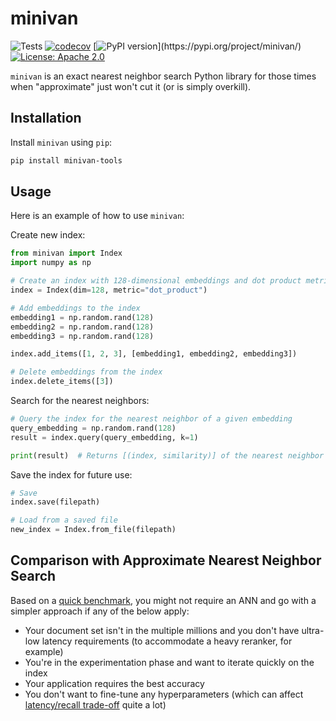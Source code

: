 # minivan

![Tests](https://github.com/aismlv/minivan/actions/workflows/test_and_lint.yml/badge.svg)
[![codecov](https://codecov.io/gh/aismlv/minivan/branch/main/graph/badge.svg?token=5J503UR8O7)](https://codecov.io/gh/aismlv/minivan)
[![PyPI version](https://badge.fury.io/py/minivan-tools.svg?)](https://pypi.org/project/minivan/)
[![License: Apache 2.0](https://img.shields.io/badge/License-Apache%202.0-blue.svg)](https://opensource.org/licenses/Apache-2.0)

`minivan` is an exact nearest neighbor search Python library for those times when "approximate" just won't cut it (or is simply overkill).

## Installation

Install `minivan` using `pip`:

```bash
pip install minivan-tools
```

## Usage
Here is an example of how to use `minivan`:

Create new index:
```python
from minivan import Index
import numpy as np

# Create an index with 128-dimensional embeddings and dot product metric. Cosine similarity is also supported
index = Index(dim=128, metric="dot_product")

# Add embeddings to the index
embedding1 = np.random.rand(128)
embedding2 = np.random.rand(128)
embedding3 = np.random.rand(128)

index.add_items([1, 2, 3], [embedding1, embedding2, embedding3])

# Delete embeddings from the index
index.delete_items([3])
```

Search for the nearest neighbors:
```python
# Query the index for the nearest neighbor of a given embedding
query_embedding = np.random.rand(128)
result = index.query(query_embedding, k=1)

print(result)  # Returns [(index, similarity)] of the nearest neighbor
```

Save the index for future use:
```python
# Save
index.save(filepath)

# Load from a saved file
new_index = Index.from_file(filepath)
```

## Comparison with Approximate Nearest Neighbor Search
Based on a [quick benchmark](https://github.com/aismlv/minivan/blob/main/experiments/benchmark/README.md), you might not require an ANN and go with a simpler approach if any of the below apply:

- Your document set isn't in the multiple millions and you don't have ultra-low latency requirements (to accommodate a heavy reranker, for example)
- You're in the experimentation phase and want to iterate quickly on the index
- Your application requires the best accuracy
- You don't want to fine-tune any hyperparameters (which can affect [latency/recall trade-off](https://github.com/erikbern/ann-benchmarks) quite a lot)
